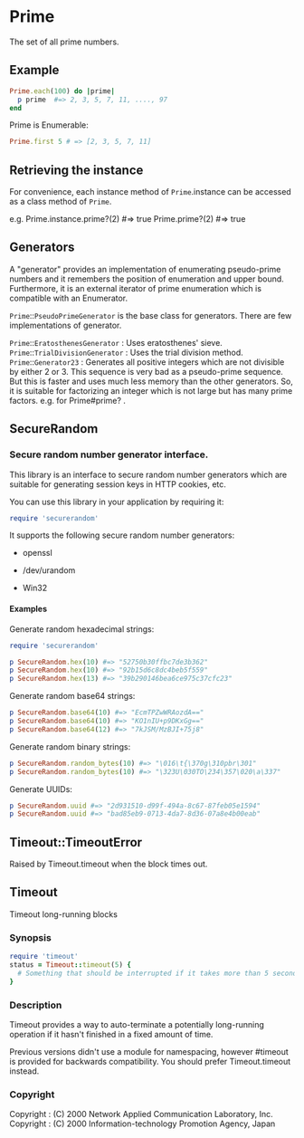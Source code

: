 # Prime

The set of all prime numbers.

## Example


```ruby
Prime.each(100) do |prime|
  p prime  #=> 2, 3, 5, 7, 11, ...., 97
end
```

Prime is Enumerable:


```ruby
Prime.first 5 # => [2, 3, 5, 7, 11]
```

## Retrieving the instance

For convenience, each instance method of `Prime`.instance can be
accessed as a class method of `Prime`.

e.g. Prime.instance.prime?(2) #=> true Prime.prime?(2) #=> true

## Generators

A "generator" provides an implementation of enumerating pseudo-prime
numbers and it remembers the position of enumeration and upper bound.
Furthermore, it is an external iterator of prime enumeration which is
compatible with an Enumerator.

`Prime`\::`PseudoPrimeGenerator` is the base class for generators. There
are few implementations of generator.

`Prime`\::`EratosthenesGenerator`
: Uses eratosthenes' sieve. `Prime`\::`TrialDivisionGenerator`
: Uses the trial division method. `Prime`\::`Generator23`
: Generates all positive integers which are not divisible by either 2 or
  3. This sequence is very bad as a pseudo-prime sequence. But this is
  faster and uses much less memory than the other generators. So, it is
  suitable for factorizing an integer which is not large but has many
  prime factors. e.g. for Prime#prime? .



## SecureRandom

### Secure random number generator interface.

This library is an interface to secure random number generators which
are suitable for generating session keys in HTTP cookies, etc.

You can use this library in your application by requiring it:


```ruby
require 'securerandom'
```

It supports the following secure random number generators:

* openssl

* /dev/urandom
* Win32

#### Examples

Generate random hexadecimal strings:


```ruby
require 'securerandom'

p SecureRandom.hex(10) #=> "52750b30ffbc7de3b362"
p SecureRandom.hex(10) #=> "92b15d6c8dc4beb5f559"
p SecureRandom.hex(13) #=> "39b290146bea6ce975c37cfc23"
```

Generate random base64 strings:


```ruby
p SecureRandom.base64(10) #=> "EcmTPZwWRAozdA=="
p SecureRandom.base64(10) #=> "KO1nIU+p9DKxGg=="
p SecureRandom.base64(12) #=> "7kJSM/MzBJI+75j8"
```

Generate random binary strings:


```ruby
p SecureRandom.random_bytes(10) #=> "\016\t{\370g\310pbr\301"
p SecureRandom.random_bytes(10) #=> "\323U\030TO\234\357\020\a\337"
```

Generate UUIDs:


```ruby
p SecureRandom.uuid #=> "2d931510-d99f-494a-8c67-87feb05e1594"
p SecureRandom.uuid #=> "bad85eb9-0713-4da7-8d36-07a8e4b00eab"
```



## Timeout::TimeoutError

Raised by Timeout.timeout when the block times out.



## Timeout

Timeout long-running blocks

### Synopsis


```ruby
require 'timeout'
status = Timeout::timeout(5) {
  # Something that should be interrupted if it takes more than 5 seconds...
}
```

### Description

Timeout provides a way to auto-terminate a potentially long-running
operation if it hasn't finished in a fixed amount of time.

Previous versions didn't use a module for namespacing, however #timeout
is provided for backwards compatibility. You should prefer
Timeout.timeout instead.

### Copyright

Copyright
: (C) 2000 Network Applied Communication Laboratory, Inc. Copyright
: (C) 2000 Information-technology Promotion Agency, Japan

